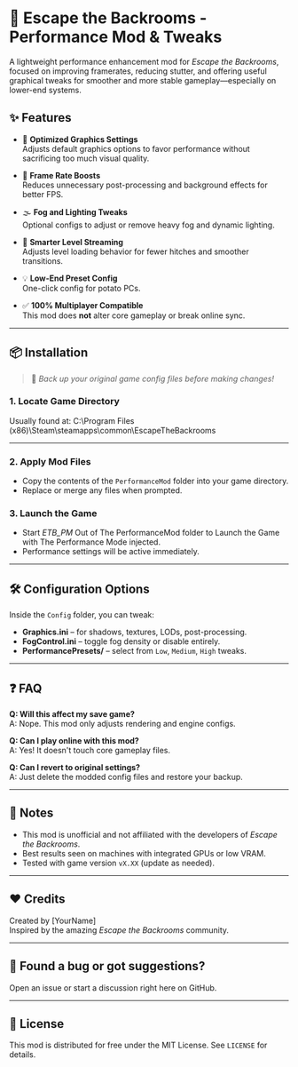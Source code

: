 # 🏃 Escape the Backrooms - Performance Mod & Tweaks

A lightweight performance enhancement mod for *Escape the Backrooms*, focused on improving framerates, reducing stutter, and offering useful graphical tweaks for smoother and more stable gameplay—especially on lower-end systems.

## ✨ Features

- 🔧 **Optimized Graphics Settings**  
  Adjusts default graphics options to favor performance without sacrificing too much visual quality.

- 🚀 **Frame Rate Boosts**  
  Reduces unnecessary post-processing and background effects for better FPS.

- 🌫️ **Fog and Lighting Tweaks**  
  Optional configs to adjust or remove heavy fog and dynamic lighting.

- 🧠 **Smarter Level Streaming**  
  Adjusts level loading behavior for fewer hitches and smoother transitions.

- 💡 **Low-End Preset Config**  
  One-click config for potato PCs.

- ✅ **100% Multiplayer Compatible**  
  This mod does **not** alter core gameplay or break online sync.

---

## 📦 Installation

> 🔧 *Back up your original game config files before making changes!*

### 1. Locate Game Directory
Usually found at:
C:\Program Files (x86)\Steam\steamapps\common\EscapeTheBackrooms

---

### 2. Apply Mod Files
- Copy the contents of the `PerformanceMod` folder into your game directory.
- Replace or merge any files when prompted.

### 3. Launch the Game
- Start *ETB_PM* Out of The PerformanceMod folder to Launch the Game with The Performance Mode injected.
- Performance settings will be active immediately.

---

## 🛠 Configuration Options

Inside the `Config` folder, you can tweak:
- **Graphics.ini** – for shadows, textures, LODs, post-processing.
- **FogControl.ini** – toggle fog density or disable entirely.
- **PerformancePresets/** – select from `Low`, `Medium`, `High` tweaks.

---

## ❓ FAQ

**Q: Will this affect my save game?**  
A: Nope. This mod only adjusts rendering and engine configs.

**Q: Can I play online with this mod?**  
A: Yes! It doesn't touch core gameplay files.

**Q: Can I revert to original settings?**  
A: Just delete the modded config files and restore your backup.

---

## 📢 Notes

- This mod is unofficial and not affiliated with the developers of *Escape the Backrooms*.
- Best results seen on machines with integrated GPUs or low VRAM.
- Tested with game version `vX.XX` (update as needed).

---

## ❤️ Credits

Created by [YourName]  
Inspired by the amazing *Escape the Backrooms* community.

---

## 🐞 Found a bug or got suggestions?

Open an issue or start a discussion right here on GitHub.

---

## 📜 License

This mod is distributed for free under the MIT License. See `LICENSE` for details.

